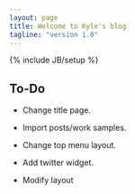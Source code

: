 ```yaml
---
layout: page
title: Welcome to Kyle's blog
tagline: "version 1.0"
---
```

{% include JB/setup %}

## To-Do


* Change title page.

* Import posts/work samples.

* Change top menu layout.

* Add twitter widget.

* Modify layout
